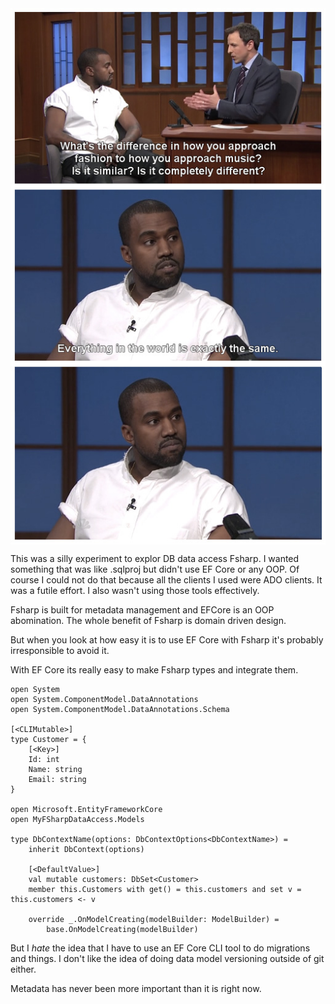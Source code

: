 <img src="README.png" alt=":|" style="display: block; margin: auto;" />

This was a silly experiment to explor DB data access Fsharp. I wanted something that was like .sqlproj but didn't use EF Core or any OOP. Of course I could not do that because all the clients I used were ADO clients. It was a futile effort. I also wasn't using those tools effectively.

Fsharp is built for metadata management and EFCore is an OOP abomination. The whole benefit of Fsharp is domain driven design.

But when you look at how easy it is to use EF Core with Fsharp it's probably irresponsible to avoid it.

With EF Core its really easy to make Fsharp types and integrate them.

```
open System
open System.ComponentModel.DataAnnotations
open System.ComponentModel.DataAnnotations.Schema

[<CLIMutable>]
type Customer = {
    [<Key>]
    Id: int
    Name: string
    Email: string
}

open Microsoft.EntityFrameworkCore
open MyFSharpDataAccess.Models

type DbContextName(options: DbContextOptions<DbContextName>) =
    inherit DbContext(options)

    [<DefaultValue>]
    val mutable customers: DbSet<Customer>
    member this.Customers with get() = this.customers and set v = this.customers <- v

    override _.OnModelCreating(modelBuilder: ModelBuilder) =
        base.OnModelCreating(modelBuilder)

```

But I _hate_ the idea that I have to use an EF Core CLI tool to do migrations and things. I don't like the idea of doing data model versioning outside of git either.

Metadata has never been more important than it is right now.
